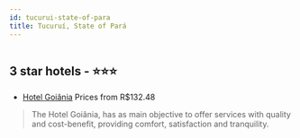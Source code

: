 ```yaml
---
id: tucurui-state-of-para
title: Tucuruí, State of Pará
---
```


<center><img src="https://static.hotelurbano.com/reservas/prod0/11/11627/5bb288361db87_hotel-goiania.jpg" alt="" /></center>


##  3 star hotels - ⭐️⭐️⭐️

-    [Hotel Goiânia](https://us.hurb.com/hotels/tucurui/hotel-goiania-11627?cmp=18055) Prices from R$132.48
   > The Hotel Goiânia, has as main objective to offer services with quality and cost-benefit, providing comfort, satisfaction and tranquility.
